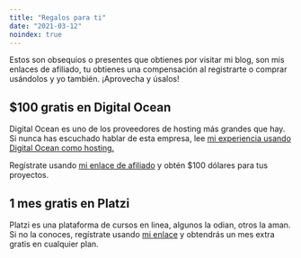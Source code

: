 ```yaml
---
title: "Regalos para ti"
date: "2021-03-12"
noindex: true
---
```


Estos son obsequios o presentes que obtienes por visitar mi blog, son mis enlaces de afiliado, tu obtienes una compensación al registrarte o comprar usándolos y yo también. ¡Aprovecha y úsalos!

## $100 gratis en Digital Ocean

Digital Ocean es uno de los proveedores de hosting más grandes que hay. Si nunca has escuchado hablar de esta empresa, lee [mi experiencia usando Digital Ocean como hosting.](digital-ocean-analisis-y-mi-experiencia/)

Regístrate usando [mi enlace de afiliado](https://m.do.co/c/a22240ebb8e7#?) y obtén $100 dólares para tus proyectos.

## 1 mes gratis en Platzi

Platzi es una plataforma de cursos en linea, algunos la odian, otros la aman. Si no la conoces, regístrate usando [mi enlace](https://platzi.com/r/eduardo-zepeda/) y obtendrás un mes extra gratis en cualquier plan.
